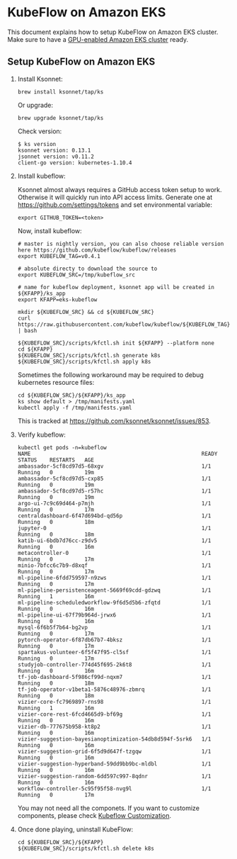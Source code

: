 # KubeFlow on Amazon EKS

This document explains how to setup KubeFlow on Amazon EKS cluster. Make sure to have a [GPU-enabled Amazon EKS cluster](eks-gpu.md) ready.

## Setup KubeFlow on Amazon EKS

1. Install Ksonnet:

   ```
   brew install ksonnet/tap/ks
   ```

   Or upgrade:

   ```
   brew upgrade ksonnet/tap/ks
   ```

   Check version:

   ```
   $ ks version
   ksonnet version: 0.13.1
   jsonnet version: v0.11.2
   client-go version: kubernetes-1.10.4
   ```

2. Install kubeflow:

   Ksonnet almost always requires a GitHub access token setup to work. Otherwise it will quickly run into API access limits. Generate one at https://github.com/settings/tokens and set environmental variable:

   ```
   export GITHUB_TOKEN=<token>
   ```

   Now, install kubeflow:

   ```
   # master is nightly version, you can also choose reliable version here https://github.com/kubeflow/kubeflow/releases
   export KUBEFLOW_TAG=v0.4.1

   # absolute directy to download the source to
   export KUBEFLOW_SRC=/tmp/kubeflow_src

   # name for kubeflow deployment, ksonnet app will be created in ${KFAPP}/ks_app
   export KFAPP=eks-kubeflow

   mkdir ${KUBEFLOW_SRC} && cd ${KUBEFLOW_SRC}
   curl https://raw.githubusercontent.com/kubeflow/kubeflow/${KUBEFLOW_TAG}/scripts/download.sh | bash

   ${KUBEFLOW_SRC}/scripts/kfctl.sh init ${KFAPP} --platform none
   cd ${KFAPP}
   ${KUBEFLOW_SRC}/scripts/kfctl.sh generate k8s
   ${KUBEFLOW_SRC}/scripts/kfctl.sh apply k8s
   ```

   Sometimes the following workaround may be required to debug kubernetes resource files:

   ```
   cd ${KUBEFLOW_SRC}/${KFAPP}/ks_app
   ks show default > /tmp/manifests.yaml
   kubectl apply -f /tmp/manifests.yaml
   ```

   This is tracked at https://github.com/ksonnet/ksonnet/issues/853.

4. Verify kubeflow:

   ```
   kubectl get pods -n=kubeflow
   NAME                                                      READY   STATUS    RESTARTS   AGE
   ambassador-5cf8cd97d5-68xgv                               1/1     Running   0          19m
   ambassador-5cf8cd97d5-cxp85                               1/1     Running   0          19m
   ambassador-5cf8cd97d5-r57hc                               1/1     Running   0          19m
   argo-ui-7c9c69d464-p7mjh                                  1/1     Running   0          17m
   centraldashboard-6f47d694bd-qd56p                         1/1     Running   0          18m
   jupyter-0                                                 1/1     Running   0          18m
   katib-ui-6bdb7d76cc-z9dv5                                 1/1     Running   0          16m
   metacontroller-0                                          1/1     Running   0          17m
   minio-7bfcc6c7b9-d8xqf                                    1/1     Running   0          17m
   ml-pipeline-6fdd759597-n9zws                              1/1     Running   0          17m
   ml-pipeline-persistenceagent-5669f69cdd-gdzwq             1/1     Running   1          16m
   ml-pipeline-scheduledworkflow-9f6d5d5b6-zfqtd             1/1     Running   0          16m
   ml-pipeline-ui-67f79b964d-jrwx6                           1/1     Running   0          16m
   mysql-6f6b5f7b64-bg2vp                                    1/1     Running   0          17m
   pytorch-operator-6f87db67b7-4bksz                         1/1     Running   0          17m
   spartakus-volunteer-6f5f47f95-cl5sf                       1/1     Running   0          17m
   studyjob-controller-774d45f695-2k6t8                      1/1     Running   0          16m
   tf-job-dashboard-5f986cf99d-nqxm7                         1/1     Running   0          18m
   tf-job-operator-v1beta1-5876c48976-zbmrq                  1/1     Running   0          18m
   vizier-core-fc7969897-rns98                               1/1     Running   1          16m
   vizier-core-rest-6fcd4665d9-bf69g                         1/1     Running   0          16m
   vizier-db-777675b958-kt8p2                                1/1     Running   0          16m
   vizier-suggestion-bayesianoptimization-54db8d594f-5srk6   1/1     Running   0          16m
   vizier-suggestion-grid-6f5d9d647f-tzgqw                   1/1     Running   0          16m
   vizier-suggestion-hyperband-59dd9bb9bc-mldbl              1/1     Running   0          16m
   vizier-suggestion-random-6dd597c997-8qdnr                 1/1     Running   0          16m
   workflow-controller-5c95f95f58-nvg9l                      1/1     Running   0          17m
   ```
   
   You may not need all the componets. If you want to customize components, please check [Kubeflow Customization](kubeflow-custom.md).

5. Once done playing, uninstall KubeFlow:

   ```
   cd ${KUBEFLOW_SRC}/${KFAPP}
   ${KUBEFLOW_SRC}/scripts/kfctl.sh delete k8s
   ```